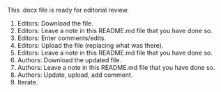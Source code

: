 This .docx file is ready for editorial review.

1. Editors: Download the file.
1. Editors: Leave a note in this README.md file that you have done so.  
1. Editors: Enter comments/edits.
1. Editors: Upload the file (replacing what was there).
1. Editors: Leave a note in this README.md file that you have done so.  
1. Authors: Download the updated file.
1. Authors: Leave a note in this README.md file that you have done so. 
1. Authors: Update, upload, add comment.
1. Iterate.
